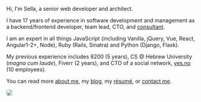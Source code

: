 Hi, I'm Sella, a senior web developer and architect.

I have 17 years of experience in software development and management as a backend/frontend developer, team lead, CTO, and [consultant](/consulting). 

I am an expert in all things JavaScript (including Vanilla, jQuery, Vue, React, Angular1-2+, Node), Ruby (Rails, Sinatra) and Python (Django, Flask).

My previous experience includes 8200 (5 years), CS @ Hebrew University (*magna cum laude*), Fiverr (2 years), and CTO of a social network, [yes.no](https://medium.com/@sellarafaeli/yes-no-architecture-of-a-social-network-startup-in-2016-d6d2989ca1b3) (10 employees).

You can read more [about me](/about.html), my [blog](/blog/index.html), my [résumé](/cv_sella_rafaeli_dec_17.pdf), or [contact me](/contact.html).

<!-- I am also into [software](/software.html), [hiking](/hiking.html), [psychology](/psychology.html), [spirituality](/spirituality.html), and [languages](/languages.html). 

* [About me](/about.html)
* [Blog](/blog.html)
* [Résumé](/cv_sella_rafaeli_march_17.pdf)

* [Contact](/contact.html)
 -->
<div class='center'>
  <img src="https://imgur.com/NJoZJIs.jpg"  style='border-radius: 5px'>
</div>

<!-- * [Creative](/creative.html) -->
<!-- * [Podcast](/podcast) -->
